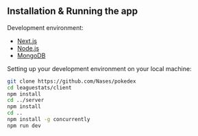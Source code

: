 ## Installation & Running the app

Development environment:
- [Next.js](https://nextjs.org/)
- [Node.js](https://nodejs.org/en/download/)
- [MongoDB](https://www.mongodb.com/download-center/community)

Setting up your development environment on your local machine:
```bash
git clone https://github.com/Nases/pokedex
cd leaguestats/client
npm install
cd ../server
npm install
cd ..
npm install -g concurrently
npm run dev
```
